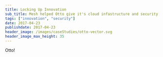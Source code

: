 ```yaml
---
title: Locking Up Innovation
sub_title: Mesh helped Otto give it's cloud infastructure and security a makeover.
tags: ["innovation", "security"]
date: 2017-04-23
publishdate: 2017-04-23
header_image: /images/caseStudies/otto-vector.svg
header_image_max_height: 35
---
```

Otto!